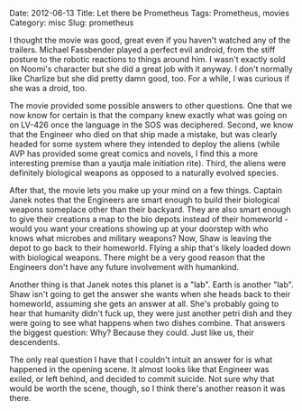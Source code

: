 Date: 2012-06-13
Title: Let there be Prometheus
Tags: Prometheus, movies
Category: misc
Slug: prometheus

I thought the movie was good, great even if you haven't watched any of the trailers. Michael Fassbender played a perfect evil android, from the stiff posture to the robotic reactions to things around him. I wasn't exactly sold on Noomi's character but she did a great job with it anyway. I don't normally like Charlize but she did pretty damn good, too. For a while, I was curious if she was a droid, too.

The movie provided some possible answers to other questions. One that we now know for certain is that the company knew exactly what was going on on LV-426 once the language in the SOS was deciphered. Second, we know that the Engineer who died on that ship made a mistake, but was clearly headed for some system where they intended to deploy the aliens (while AVP has provided some great comics and novels, I find this a more interesting premise than a yautja male initiation rite). Third, the aliens were definitely biological weapons as opposed to a naturally evolved species.

After that, the movie lets you make up your mind on a few things. Captain Janek notes that the Engineers are smart enough to build their biological weapons someplace other than their backyard. They are also smart enough to give their creations a map to the bio depots instead of their homeworld - would you want your creations showing up at your doorstep with who knows what microbes and military weapons? Now, Shaw is leaving the depot to go back to their homeworld. Flying a ship that's likely loaded down with biological weapons. There might be a very good reason that the Engineers don't have any future involvement with humankind.

Another thing is that Janek notes this planet is a "lab". Earth is another "lab". Shaw isn't going to get the answer she wants when she heads back to their homeworld, assuming she gets an answer at all. She's probably going to hear that humanity didn't fuck up, they were just another petri dish and they were going to see what happens when two dishes combine. That answers the biggest question: Why? Because they could. Just like us, their descendents.

The only real question I have that I couldn't intuit an answer for is what happened in the opening scene. It almost looks like that Engineer was exiled, or left behind, and decided to commit suicide. Not sure why that would be worth the scene, though, so I think there's another reason it was there.

